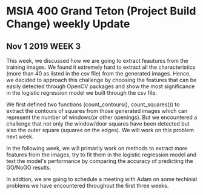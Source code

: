 # MSIA 400 Grand Teton (Project Build Change) weekly Update

## Nov 1 2019 WEEK 3

This week, we discussed how we are going to extract feautures from the training images. We found it extremely hard to extract all the characteristics (more than 40 as listed in the csv file) from the generated images. Hence, we decided to approach this challenge by choosing the features that can be easily detected through OpenCV packages and show the most significance in the logistic regression model we built through the csv file. 

We first defined two functions (count_contours(), count_squares()) to extract the contours of squares from those generated images which can represent the number of windows(or other openings). But we encountered a challenge that not only the window/door squares have been detected but also the outer square (squares on the edges). We will work on this problem next week. 

In the following week, we will primarily work on methods to extract more features from the images, try to fit them in the logistic regression model and test the model's performance by comparing the accuracy of predicting the GO/NoGO results.

In addtion, we are going to schedule a meeting with Adam on some techinial problems we have encountered throughout the first three weeks.
